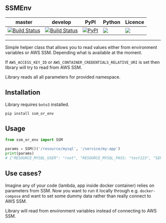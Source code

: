 SSMEnv
---
| master  | develop | PyPI | Python | Licence |
| --- | --- | --- | --- | --- |
| [![Build Status](https://travis-ci.org/whisller/ssmenv.svg?branch=master)](https://travis-ci.org/whisller/ssmenv)  | [![Build Status](https://travis-ci.org/whisller/ssmenv.svg?branch=develop)](https://travis-ci.org/whisller/ssmenv)  | [![PyPI](https://img.shields.io/pypi/v/ssmenv.svg)](https://pypi.org/project/ssmenv/) | ![](https://img.shields.io/pypi/pyversions/ssmenv.svg) | ![](https://img.shields.io/pypi/l/ssmenv.svg) |

---

Simple helper class that allows you to read values either from environment variables or AWS SSM.
Depending what is available at the moment.

If `AWS_ACCESS_KEY_ID` or `AWS_CONTAINER_CREDENTIALS_RELATIVE_URI` is set then library will try to read from AWS SSM.

Library reads all all parameters for provided namespace.

## Installation
Library requires `boto3` installed.

`pip install ssm_or_env`

## Usage
```python
from ssm_or_env import SSM

params = SSM()('/resource/mysql', '/service/my-app')
print(params)
# {"RESOURCE_MYSQL_USER": "root", "RESOURCE_MYSQL_PASS: "test123", "SERVICE_MY_APP_DEBUG": True}
```

## Use cases?
Imagine any of your code (lambda, app inside docker container) relies on parameters from SSM.
Now you want to run it locally through e.g. `docker-compose` and want to set some dummy data rather than really connect to AWS SSM.

Library will read from environment variables instead of connecting to AWS SSM.

